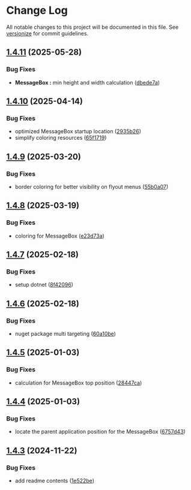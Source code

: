# Change Log

All notable changes to this project will be documented in this file. See [versionize](https://github.com/versionize/versionize) for commit guidelines.

<a name="1.4.11"></a>
## [1.4.11](https://www.github.com/OpenCommissioning/OC_Assistant_Theme/releases/tag/v1.4.11) (2025-05-28)

### Bug Fixes

* **MessageBox :** min height and width calculation ([dbede7a](https://www.github.com/OpenCommissioning/OC_Assistant_Theme/commit/dbede7a30b4876adc764410adc76acb0e41c9c6e))

<a name="1.4.10"></a>
## [1.4.10](https://www.github.com/OpenCommissioning/OC_Assistant_Theme/releases/tag/v1.4.10) (2025-04-14)

### Bug Fixes

* optimized MessageBox startup location ([2935b26](https://www.github.com/OpenCommissioning/OC_Assistant_Theme/commit/2935b26f48312ea7b25a6147d8b69fe33fbccacd))
* simplify coloring resources ([65f1719](https://www.github.com/OpenCommissioning/OC_Assistant_Theme/commit/65f1719d56b98f6ff28511b70f9065f1e698f95a))

<a name="1.4.9"></a>
## [1.4.9](https://www.github.com/OpenCommissioning/OC_Assistant_Theme/releases/tag/v1.4.9) (2025-03-20)

### Bug Fixes

* border coloring for better visibility on flyout menus ([55b0a07](https://www.github.com/OpenCommissioning/OC_Assistant_Theme/commit/55b0a07718522001bdead3a1eb97a06f7e3c61c4))

<a name="1.4.8"></a>
## [1.4.8](https://www.github.com/OpenCommissioning/OC_Assistant_Theme/releases/tag/v1.4.8) (2025-03-19)

### Bug Fixes

* coloring for MessageBox ([e23d73a](https://www.github.com/OpenCommissioning/OC_Assistant_Theme/commit/e23d73a0cc69f5aff1d10e13e96edad3e944b9d2))

<a name="1.4.7"></a>
## [1.4.7](https://www.github.com/OpenCommissioning/OC_Assistant_Theme/releases/tag/v1.4.7) (2025-02-18)

### Bug Fixes

* setup dotnet ([8f42096](https://www.github.com/OpenCommissioning/OC_Assistant_Theme/commit/8f42096aa0470310801bbb3af2ffadbb9a5247f1))

<a name="1.4.6"></a>
## [1.4.6](https://www.github.com/OpenCommissioning/OC_Assistant_Theme/releases/tag/v1.4.6) (2025-02-18)

### Bug Fixes

* nuget package multi targeting ([60a10be](https://www.github.com/OpenCommissioning/OC_Assistant_Theme/commit/60a10be7ac96e8e3f48b2bf1815d17c4e4451790))

<a name="1.4.5"></a>
## [1.4.5](https://www.github.com/OpenCommissioning/OC_Assistant_Theme/releases/tag/v1.4.5) (2025-01-03)

### Bug Fixes

* calculation for MessageBox top position ([28447ca](https://www.github.com/OpenCommissioning/OC_Assistant_Theme/commit/28447ca39d0f492d58023e99857ba22c217b2e9c))

<a name="1.4.4"></a>
## [1.4.4](https://www.github.com/OpenCommissioning/OC_Assistant_Theme/releases/tag/v1.4.4) (2025-01-03)

### Bug Fixes

* locate the parent application position for the MessageBox ([6757d43](https://www.github.com/OpenCommissioning/OC_Assistant_Theme/commit/6757d435ece3ee1d2920fb784cd5adec51c9bb2c))

<a name="1.4.3"></a>
## [1.4.3](https://www.github.com/OpenCommissioning/OC_Assistant_Theme/releases/tag/v1.4.3) (2024-11-22)

### Bug Fixes

* add readme contents ([1e522be](https://www.github.com/OpenCommissioning/OC_Assistant_Theme/commit/1e522be8fe9e6fc4c4e4dc89f73b8514b77b6ba6))

